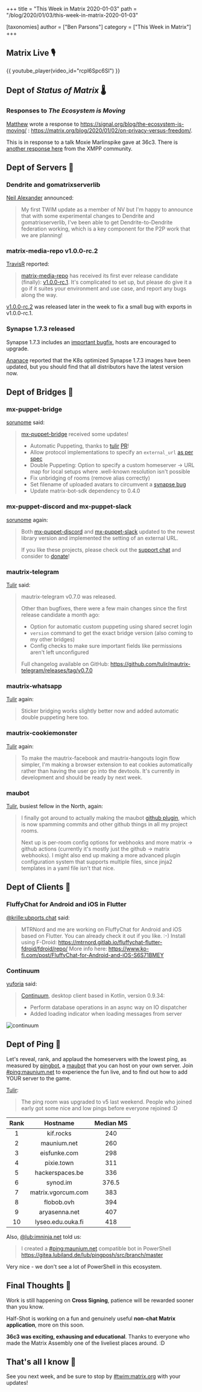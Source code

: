 +++
title = "This Week in Matrix 2020-01-03"
path = "/blog/2020/01/03/this-week-in-matrix-2020-01-03"

[taxonomies]
author = ["Ben Parsons"]
category = ["This Week in Matrix"]
+++

## Matrix Live 🎙

{{ youtube_player(video_id="rcpl6Spc6SI") }}

## Dept of *Status of Matrix* 🌡

### Responses to *The Ecosystem is Moving*

[Matthew](https://matrix.to/#/@matthew:matrix.org) wrote a response to <https://signal.org/blog/the-ecosystem-is-moving/> : <https://matrix.org/blog/2020/01/02/on-privacy-versus-freedom/>.

This is in response to a talk Moxie Marlinspike gave at 36c3. There is [another response here](https://blog.jabberhead.tk/2019/12/29/re-the-ecosystem-is-moving/) from the XMPP community.

## Dept of Servers 🏢

### Dendrite and gomatrixserverlib

[Neil Alexander](https://matrix.to/#/@neilalexander:matrix.org) announced:

> My first TWIM update as a member of NV but I'm happy to announce that with some experimental changes to Dendrite and gomatrixserverlib, I've been able to get Dendrite-to-Dendrite federation working, which is a key component for the P2P work that we are planning!

### matrix-media-repo v1.0.0-rc.2

[TravisR](https://github.com/turt2live) reported:

> [matrix-media-repo](https://github.com/turt2live/matrix-media-repo) has received its first ever release candidate (finally): [v1.0.0-rc.1](https://github.com/turt2live/matrix-media-repo/releases/tag/v1.0.0-rc.1). It's complicated to set up, but please do give it a go if it suites your environment and use case, and report any bugs along the way.

[v1.0.0-rc.2](https://github.com/turt2live/matrix-media-repo/releases/tag/v1.0.0-rc.2) was released later in the week to fix a small bug with exports in v1.0.0-rc.1.

### Synapse 1.7.3 released

Synapse 1.7.3 includes an [important bugfix](https://github.com/matrix-org/synapse/releases/tag/v1.7.3), hosts are encouraged to upgrade.

[Ananace](https://matrix.to/#/@ace:kittenface.studio) reported that the K8s optimized Synapse 1.7.3 images have been updated, but you should find that all distributors have the latest version now.

## Dept of Bridges 🌉

### mx-puppet-bridge

[sorunome](https://matrix.to/#/@sorunome:sorunome.de) said:

> [mx-puppet-bridge](https://github.com/Sorunome/mx-puppet-bridge) received some updates!
>
> - Automatic Puppeting, thanks to [tulir](https://matrix.to/#/@tulir:maunium.net) [PR](https://github.com/Sorunome/mx-puppet-bridge/pull/12)!
> - Allow protocol implementations to specify an `external_url` [as per spec](https://matrix.org/docs/spec/application_service/r0.1.2#referencing-messages-from-a-third-party-network)
> - Double Puppeting: Option to specify a custom homeserver -> URL map for local setups where .well-known resolution isn't possible
> - Fix unbridging of rooms (remove alias correctly)
> - Set filename of uploaded avatars to circumvent a [synapse bug](https://github.com/matrix-org/synapse/issues/6444#issuecomment-569973710)
> - Update matrix-bot-sdk dependency to 0.4.0

### mx-puppet-discord and mx-puppet-slack

[sorunome](https://matrix.to/#/@sorunome:sorunome.de) again:

> Both [mx-puppet-discord](https://github.com/matrix-discord/mx-puppet-discord) and [mx-puppet-slack](https://github.com/matrix-discord/mx-puppet-discord) updated to the newest library version and implemented the setting of an external URL.
>
> If you like these projects, please check out the [support chat](https://matrix.to/#/#mx-puppet-discord:sorunome.de) and consider to [donate](https://liberapay.com/Sorunome)!

### mautrix-telegram

[Tulir](https://matrix.to/#/@tulir:maunium.net) said:

> mautrix-telegram v0.7.0 was released.
>
> Other than bugfixes, there were a few main changes since the first release candidate a month ago:
>
> - Option for automatic custom puppeting using shared secret login
> - `version` command to get the exact bridge version (also coming to my other bridges)
> - Config checks to make sure important fields like permissions aren't left unconfigured
>
> Full changelog available on GitHub: <https://github.com/tulir/mautrix-telegram/releases/tag/v0.7.0>

### mautrix-whatsapp

[Tulir](https://matrix.to/#/@tulir:maunium.net) again:

> Sticker bridging works slightly better now and added automatic double puppeting here too.

### mautrix-cookiemonster

[Tulir](https://matrix.to/#/@tulir:maunium.net) again:

> To make the mautrix-facebook and mautrix-hangouts login flow simpler, I'm making a browser extension to eat cookies automatically rather than having the user go into the devtools. It's currently in development and should be ready by next week.

### maubot

[Tulir](https://matrix.to/#/@tulir:maunium.net), busiest fellow in the North, again:

> I finally got around to actually making the maubot [github plugin](https://github.com/maubot/github), which is now spamming commits and other github things in all my project rooms.
>
> Next up is per-room config options for webhooks and more matrix -> github actions (currently it's mostly just the github -> matrix webhooks). I might also end up making a more advanced plugin configuration system that supports multiple files, since jinja2 templates in a yaml file isn't that nice.

## Dept of Clients 📱

### FluffyChat for Android and iOS in Flutter

[@krille:ubports.chat](https://matrix.to/#/@krille:ubports.chat) said:

> MTRNord and me are working on FluffyChat for Android and iOS based on Flutter. You can already check it out if you like. :-)
> Install using F-Droid: <https://mtrnord.gitlab.io/fluffychat-flutter-fdroid/fdroid/repo/>
> More info here: <https://www.ko-fi.com/post/FluffyChat-for-Android-and-iOS-S6S71BMEY>

### Continuum

[yuforia](https://matrix.to/#/@uforia:matrix.org) said:

> [Continuum](https://github.com/koma-im/continuum-desktop), desktop client based in Kotlin, version 0.9.34:
>
> - Perform database operations in an async way on IO dispatcher
> - Added loading indicator when loading messages from server

![continuum](/blog/img/2020-01-03-continuum.avif)

## Dept of Ping 🏓

Let's reveal, rank, and applaud the homeservers with the lowest ping, as measured by [pingbot](https://github.com/maubot/echo), a [maubot](https://github.com/maubot/maubot) that you can host on your own server. Join [#ping:maunium.net](https://matrix.to/#/#ping:maunium.net) to experience the fun live, and to find out how to add YOUR server to the game.

[Tulir](https://matrix.to/#/@tulir:maunium.net):

> The ping room was upgraded to v5 last weekend. People who joined early got some nice and low pings before everyone rejoined :D

|Rank|Hostname|Median MS|
|:---:|:---:|:---:|
|1|kif.rocks|240|
|2|maunium.net|260|
|3|eisfunke.com|298|
|4|pixie.town|311|
|5|hackerspaces.be|336|
|6|synod.im|376.5|
|7|matrix.vgorcum.com|383|
|8|flobob.ovh|394|
|9|aryasenna.net|407|
|10|lyseo.edu.ouka.fi|418|

Also, [@lub:imninja.net](https://matrix.to/#/@lub:imninja.net) told us:

> I created a [#ping:maunium.net](https://matrix.to/#/#ping:maunium.net) compatible bot in PowerShell <https://gitea.lubiland.de/lub/pingposh/src/branch/master>

Very nice - we don't see a lot of PowerShell in this ecosystem.

## Final Thoughts 💭

Work is still happening on **Cross Signing**, patience will be rewarded sooner than you know.

Half-Shot is working on a fun and genuinely useful **non-chat Matrix application**, more on this soon.

**36c3 was exciting, exhausing and educational**. Thanks to everyone who made the Matrix Assembly one of the liveliest places around. :D

## That's all I know 🏁

See you next week, and be sure to stop by [#twim:matrix.org] with your updates!

[#TWIM:matrix.org]: <https://matrix.to/#/#TWIM:matrix.org>
